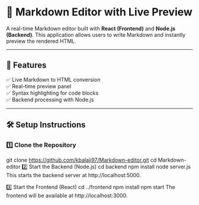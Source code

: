 # 📝 Markdown Editor with Live Preview

A real-time Markdown editor built with **React (Frontend)** and **Node.js (Backend)**. This application allows users to write Markdown and instantly preview the rendered HTML.

---

## 🚀 Features
✅ Live Markdown to HTML conversion  
✅ Real-time preview panel  
✅ Syntax highlighting for code blocks  
✅ Backend processing with Node.js  

---

## 🛠️ Setup Instructions  

### 1️⃣ Clone the Repository
git clone https://github.com/kbalaji97/Markdown-editor.git
cd Markdown-editor
2️⃣ Start the Backend (Node.js)
cd backend
npm install
node server.js
This starts the backend server at http://localhost:5000.

3️⃣ Start the Frontend (React)
cd ../frontend
npm install
npm start
The frontend will be available at http://localhost:3000.
